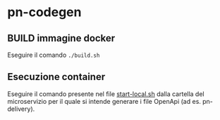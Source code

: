 # pn-codegen

## BUILD immagine docker

Eseguire il comando `./build.sh` 


## Esecuzione container

Eseguire il comando presente nel file [start-local.sh](start-local.sh) dalla cartella del microservizio per il quale si intende generare i file OpenApi (ad es. pn-delivery).
